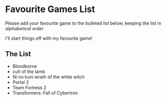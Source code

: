 # Favourite Games List

Please add your favourite game to the bulleted list below, keeping the list in *alphabetical order*.

I'll start things off with my favourite game!

## The List

* Bloodborne
* cult of the lamb
* Ni no kuni wrath of the white witch
* Portal 2
* Team Fortress 2
* Transformers: Fall of Cybertron
